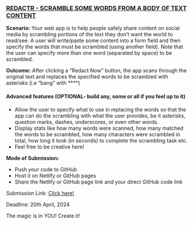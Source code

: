 ###	[REDACTR - SCRAMBLE SOME WORDS FROM A BODY OF TEXT CONTENT](https://docs.google.com/document/d/17savyCVbaHNNaK08yEEVLVqdf9SD-pJ6zCwgKkctEdo/edit?usp=sharing)

**Scenario:**
Your web app is to help people safely share content on social media by scrambling portions of the text they don’t want the world to read/see. A user will write/paste some content into a form field and then specify the words that must be scrambled (using another field). Note that the user can specify more than one word (separated by space) to be scrambled.

**Outcome:**
After clicking a “Redact Now” button, the app scans through the original text and replaces the specified words to be scrambled with asterisks (i.e “bang” with ****)


####	Advanced features (OPTIONAL- build any, some or all if you feel up to it)
-	Allow the user to specify what to use in replacing the words so that the app can do the scrambling with what the user provides, be it asterisks, question marks, dashes, underscores, or even other words.
-	Display stats like how many words were scanned, how many matched the words to be scrambled, how many characters were scrambled in total, how long it took (in seconds) to complete the scrambling task etc. 
-	Feel free to be creative here!


**Mode of Submission:**
-	Push your code to GitHub
-	Host it on Netlify or GitHub pages
-	Share the Netlify or GitHub page link and your direct GitHub code link

Submission Link: [Click here!](https://forms.gle/RadihyCDmcUCGtt59)

Deadline: 20th April, 2024

The magic is in YOU! Create it!
